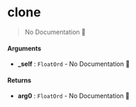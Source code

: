 # clone

> No Documentation 🚧

#### Arguments

- **\_self** : `FloatOrd` \- No Documentation 🚧

#### Returns

- **arg0** : `FloatOrd` \- No Documentation 🚧